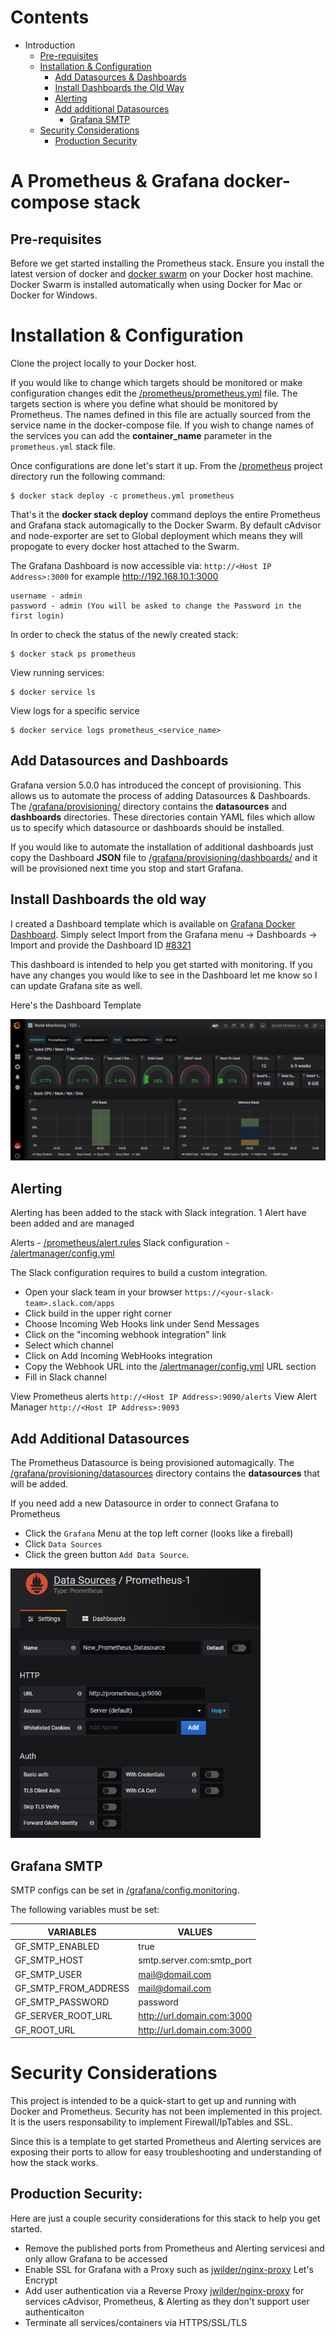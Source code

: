 # Contents

- Introduction
  - [Pre-requisites](#pre-requisites)
  - [Installation & Configuration](#installation--configuration)
    - [Add Datasources & Dashboards](#add-datasources-and-dashboards)
    - [Install Dashboards the Old Way](#install-dashboards-the-old-way)
  	- [Alerting](#alerting)
    - [Add additional Datasources](#add-additional-datasources)
	  - [Grafana SMTP](#grafana-smtp)
  - [Security Considerations](#security-considerations)
  	- [Production Security](#production-security)

# A Prometheus & Grafana docker-compose stack

## Pre-requisites
Before we get started installing the Prometheus stack. Ensure you install the latest version of docker and [docker swarm](https://docs.docker.com/engine/swarm/swarm-tutorial/) on your Docker host machine. Docker Swarm is installed automatically when using Docker for Mac or Docker for Windows.

# Installation & Configuration
Clone the project locally to your Docker host.

If you would like to change which targets should be monitored or make configuration changes edit the [/prometheus/prometheus.yml](prometheus/prometheus.yml) file. The targets section is where you define what should be monitored by Prometheus. The names defined in this file are actually sourced from the service name in the docker-compose file. If you wish to change names of the services you can add the **container_name** parameter in the `prometheus.yml` stack file.

Once configurations are done let's start it up. From the [/prometheus](prometheus) project directory run the following command:

    $ docker stack deploy -c prometheus.yml prometheus


That's it the **docker stack deploy** command deploys the entire Prometheus and Grafana stack automagically to the Docker Swarm. By default cAdvisor and node-exporter are set to Global deployment which means they will propogate to every docker host attached to the Swarm.

The Grafana Dashboard is now accessible via: `http://<Host IP Address>:3000` for example http://192.168.10.1:3000

	username - admin
	password - admin (You will be asked to change the Password in the first login)

In order to check the status of the newly created stack:

    $ docker stack ps prometheus

View running services:

    $ docker service ls

View logs for a specific service

    $ docker service logs prometheus_<service_name>

## Add Datasources and Dashboards
Grafana version 5.0.0 has introduced the concept of provisioning. This allows us to automate the process of adding Datasources & Dashboards. The [/grafana/provisioning/](grafana/provisioning/) directory contains the **datasources** and **dashboards** directories. These directories contain YAML files which allow us to specify which datasource or dashboards should be installed. 

If you would like to automate the installation of additional dashboards just copy the Dashboard **JSON** file to [/grafana/provisioning/dashboards/](grafana/provisioning/dashboards/) and it will be provisioned next time you stop and start Grafana.

## Install Dashboards the old way

I created a Dashboard template which is available on [Grafana Docker Dashboard](https://grafana.com/grafana/dashboards/8321). Simply select Import from the Grafana menu -> Dashboards -> Import and provide the Dashboard ID [#8321](https://grafana.com/grafana/dashboards/8321)

This dashboard is intended to help you get started with monitoring. If you have any changes you would like to see in the Dashboard let me know so I can update Grafana site as well.

Here's the Dashboard Template

![Grafana Dashboard](https://raw.githubusercontent.com/flaviomrjr/prometheus/master/images/nodes-swarm.PNG)

## Alerting
Alerting has been added to the stack with Slack integration. 1 Alert have been added and are managed

Alerts              - [/prometheus/alert.rules](prometheus/alert.rules)
Slack configuration - [/alertmanager/config.yml](alertmanager/config.yml)

The Slack configuration requires to build a custom integration.
* Open your slack team in your browser `https://<your-slack-team>.slack.com/apps`
* Click build in the upper right corner
* Choose Incoming Web Hooks link under Send Messages
* Click on the "incoming webhook integration" link
* Select which channel
* Click on Add Incoming WebHooks integration
* Copy the Webhook URL into the [/alertmanager/config.yml](alertmanager/config.yml) URL section
* Fill in Slack channel

View Prometheus alerts `http://<Host IP Address>:9090/alerts`
View Alert Manager `http://<Host IP Address>:9093`

## Add Additional Datasources
The Prometheus Datasource is being provisioned automagically. The [/grafana/provisioning/datasources](grafana/provisioning/datasources) directory contains the **datasources** that will be added.

If you need add a new Datasource in order to connect Grafana to Prometheus

* Click the `Grafana` Menu at the top left corner (looks like a fireball)
* Click `Data Sources`
* Click the green button `Add Data Source`.

<img src="https://raw.githubusercontent.com/flaviomrjr/prometheus/master/images/datasource.PNG" width="400" heighth="400">

## Grafana SMTP

SMTP configs can be set in [/grafana/config.monitoring](/grafana/config.monitoring).

The following variables must be set:

| VARIABLES | VALUES |
|-----------|--------|
|GF_SMTP_ENABLED|true
|GF_SMTP_HOST|smtp.server.com:smtp_port
|GF_SMTP_USER|mail@domail.com
|GF_SMTP_FROM_ADDRESS|mail@domail.com
|GF_SMTP_PASSWORD|password
|GF_SERVER_ROOT_URL|http://url.domain.com:3000
|GF_ROOT_URL|http://url.domain.com:3000

# Security Considerations
This project is intended to be a quick-start to get up and running with Docker and Prometheus. Security has not been implemented in this project. It is the users responsability to implement Firewall/IpTables and SSL.

Since this is a template to get started Prometheus and Alerting services are exposing their ports to allow for easy troubleshooting and understanding of how the stack works.

## Production Security:

Here are just a couple security considerations for this stack to help you get started.
* Remove the published ports from Prometheus and Alerting servicesi and only allow Grafana to be accessed
* Enable SSL for Grafana with a Proxy such as [jwilder/nginx-proxy](https://hub.docker.com/r/jwilder/nginx-proxy/) Let's Encrypt
* Add user authentication via a Reverse Proxy [jwilder/nginx-proxy](https://hub.docker.com/r/jwilder/nginx-proxy/) for services cAdvisor, Prometheus, & Alerting as they don't support user authenticaiton
* Terminate all services/containers via HTTPS/SSL/TLS

